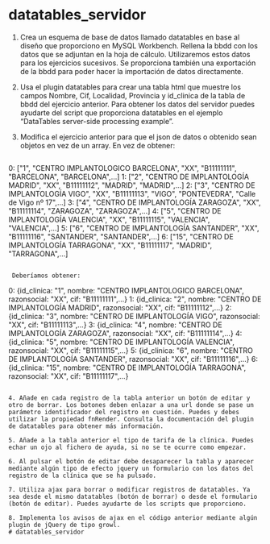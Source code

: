 # datatables_servidor
1. Crea un esquema de base de datos llamado datatables en base al diseño que proporciono en MySQL Workbench. Rellena la bbdd con los datos que se adjuntan en la hoja de cálculo. Utilizaremos estos datos para los ejercicios sucesivos.
Se proporciona también una exportación de la bbdd para poder hacer la importación de datos directamente.

2. Usa el plugin datatables para crear una tabla html que muestre los campos Nombre, Cif, Localidad,  Provincia y id_clinica de la tabla de bbdd del ejercicio anterior. 
Para obtener los datos del servidor puedes ayudarte del script que proporciona datatables en el ejemplo “DataTables server-side processing example”.

3. Modifica el ejercicio anterior para que el json de datos o obtenido sean objetos en vez de un array. En vez de obtener:

   ~~~
0: ["1", "CENTRO IMPLANTOLOGICO BARCELONA", "XX", "B11111111", "BARCELONA", "BARCELONA",…]
1: ["2", "CENTRO DE IMPLANTOLOGÍA MADRID", "XX", "B11111112", "MADRID", "MADRID",…]
2: ["3", "CENTRO DE IMPLANTOLOGÍA VIGO", "XX", "B11111113", "VIGO", "PONTEVEDRA", "Calle de Vigo nº 17",…]
3: ["4", "CENTRO DE IMPLANTOLOGÍA ZARAGOZA", "XX", "B11111114", "ZARAGOZA", "ZARAGOZA",…]
4: ["5", "CENTRO DE IMPLANTOLOGÍA VALENCIA", "XX", "B11111115", "VALENCIA", "VALENCIA",…]
5: ["6", "CENTRO DE IMPLANTOLOGÍA SANTANDER", "XX", "B11111116", "SANTANDER", "SANTANDER",…]
6: ["15", "CENTRO DE IMPLANTOLOGÍA TARRAGONA", "XX", "B11111117", "MADRID", "TARRAGONA",…]
  ~~~

   Deberíamos obtener:

   ~~~
0: {id_clinica: "1", nombre: "CENTRO IMPLANTOLOGICO BARCELONA", razonsocial: "XX", cif: "B11111111",…}
1: {id_clinica: "2", nombre: "CENTRO DE IMPLANTOLOGÍA MADRID", razonsocial: "XX", cif: "B11111112",…}
2: {id_clinica: "3", nombre: "CENTRO DE IMPLANTOLOGÍA VIGO", razonsocial: "XX", cif: "B11111113",…}
3: {id_clinica: "4", nombre: "CENTRO DE IMPLANTOLOGÍA ZARAGOZA", razonsocial: "XX", cif: "B11111114",…}
4: {id_clinica: "5", nombre: "CENTRO DE IMPLANTOLOGÍA VALENCIA", razonsocial: "XX", cif: "B11111115",…}
5: {id_clinica: "6", nombre: "CENTRO DE IMPLANTOLOGÍA SANTANDER", razonsocial: "XX", cif: "B11111116",…}
6: {id_clinica: "15", nombre: "CENTRO DE IMPLANTOLOGÍA TARRAGONA", razonsocial: "XX", cif: "B11111117",…}
   ~~~

4. Añade en cada registro de la tabla anterior un botón de editar y otro de borrar. Los botones deben enlazar a una url donde se pase un parámetro identificador del registro en cuestión. Puedes y debes utilizar la propiedad fnRender. Consulta la documentación del plugin de datatables para obtener más información.

5. Añade a la tabla anterior el tipo de tarifa de la clínica. Puedes echar un ojo al fichero de ayuda, si no se te ocurre como empezar.

6. Al pulsar el botón de editar debe desaparecer la tabla y aparecer mediante algún tipo de efecto jquery un formulario con los datos del registro de la clínica que se ha pulsado.

7. Utiliza ajax para borrar o modificar registros de datatables. Ya sea desde el mismo datatables (botón de borrar) o desde el formulario (botón de editar). Puedes ayudarte de los scripts que proporciono.

8. Implementa los avisos de ajax en el código anterior mediante algún plugin de jQuery de tipo growl. 
# datatables_servidor 
